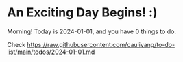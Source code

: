 # An Exciting Day Begins! :)

Morning! Today is 2024-01-01, and you have 0 things to do.

Check https://raw.githubusercontent.com/cauliyang/to-do-list/main/todos/2024-01-01.md